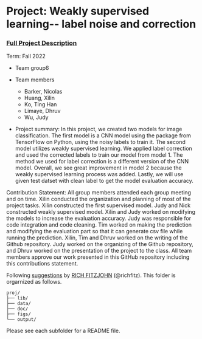 # Project: Weakly supervised learning-- label noise and correction


### [Full Project Description](doc/project3_desc.md)

Term: Fall 2022

+ Team group6
+ Team members
	+ Barker, Nicolas 
	+ Huang, Xilin
	+ Ko, Ting Han
	+ Limaye, Dhruv
	+ Wu, Judy

+ Project summary: In this project, we created two models for image classification. The first model is a CNN model using the package from TensorFlow on Python, using the noisy labels to train it. The second model utilizes weakly supervised learning. We applied label correction and used the corrected labels to train our model from model 1. The method we used for label correction is a different version of the CNN model. Overall, we see great improvement in model 2 because the weakly supervised learning process was added. Lastly, we will use given test datset with clean label to get the model evaluation accuracy.

Contribution Statement:
All group members attended each group meeting and on time. Xilin conducted the organization and planning of most of the project tasks. Xilin constructed the first supervised model. Judy and Nick constructed weakly supervised model. Xilin and Judy worked on modifying the models to increase the evaluation accuracy. Judy was responsible for code integration and code cleaning. Tim worked on making the prediction and modifying the evaluation part so that it can generate csv file while running the prediction. Xilin, Tim and Dhruv worked on the writing of the Github repository. Judy worked on the organizing of the Github repository, and Dhruv worked on the presentation of the project to the class. All team members approve our work presented in this GitHub repository including this contributions statement. 



Following [suggestions](http://nicercode.github.io/blog/2013-04-05-projects/) by [RICH FITZJOHN](http://nicercode.github.io/about/#Team) (@richfitz). This folder is orgarnized as follows.

```
proj/
├── lib/
├── data/
├── doc/
├── figs/
└── output/
```

Please see each subfolder for a README file.
